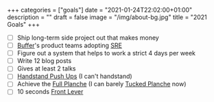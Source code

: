 +++
categories = ["goals"]
date = "2021-01-24T22:02:00+01:00"
description = ""
draft = false
image = "/img/about-bg.jpg"
title = "2021 Goals"
+++

- [ ] Ship long-term side project out that makes money
- [ ] [Buffer](https://buffer.com)'s product teams adopting [SRE](https://sre.google/)
- [ ] Figure out a system that helps to work a strict 4 days per week
- [ ] Write 12 blog posts
- [ ] Gives at least 2 talks
- [ ] [Handstand Push Ups](https://www.youtube.com/watch?v=n2LuZBT1vr8) (I can't handstand)
- [ ] Achieve the [Full Planche](https://www.google.com/search?q=full+planche) (I can barely [Tucked Planche](https://www.youtube.com/watch?v=xw31tXau_4Q) now)
- [ ] 10 seconds [Front Lever](https://www.pinterest.com/pin/202521314468940455/)
